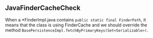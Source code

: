 ## JavaFinderCacheCheck

When a *FinderImpl.java contains `public static final FinderPath`, it means that
the class is using FinderCache and we should override the method
`BasePersistenceImpl.fetchByPrimaryKeys(Set<Serializable>)`.